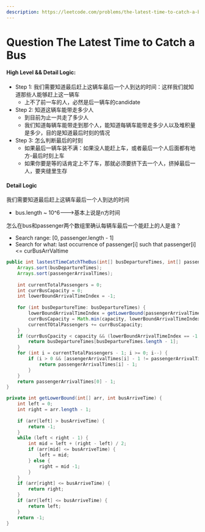 ```yaml
---
description: https://leetcode.com/problems/the-latest-time-to-catch-a-bus/description/
---
```


# Question The Latest Time to Catch a Bus

#### High Level && Detail Logic:

* Step 1: 我们需要知道最后赶上这辆车最后一个人到达的时间：这样我们就知道那些人能够赶上这一辆车
  * 上不了前一车的人，必然是后一辆车的candidate
* Step 2: 知道这辆车能带走多少人
  * 到目前为止一共走了多少人
  * 我们知道每辆车能带走到那个人，能知道每辆车能带走多少人以及堆积量是多少，目的是知道最后时刻的情况
* Step 3: 怎么判断最后的时刻
  * 如果最后一辆车装不满：如果没人能赶上车，或者最后一个人后面都有地方-最后时刻上车
  * 如果你要是等的话肯定上不了车，那就必须要挤下去一个人，挤掉最后一人，要夹缝里生存

#### Detail Logic

我们需要知道最后赶上这辆车最后一个人到达的时间

* bus.length \~ 10^6--->基本上说是n方时间

怎么在bus和passenger两个数组里确认每辆车最后一个能赶上的人是谁？

* Search range: \[0, passenger.length - 1]
* Search for what: last occurrence of passenger\[i] such that passenger\[i] <= curBusArrValtime



```java
public int lastestTimeCatchTheBus(int[] busDepartureTimes, int[] passengerArrivalTimes, int capacity) {
    Arrays.sort(busDepartureTimes);
    Arrays.sort(passengerArrivalTimes);
    
    int currentTotalPassengers = 0;
    int currBusCapacity = 0;
    int lowerBoundArrivalTimeIndex = -1;
    
    for (int busDepartureTime: busDepartureTimes) {
        lowerBoundArrivalTimeIndex = getLowerBound(passengerArrivalTimes, busDepartureTime);
        currBusCapacity = Math.min(capacity, lowerBoundArrivalTimeIndex - (currentTotalPassengers - 1));
        currentTOtalPassengers += currBusCapacity;
    }
    if (currBusCpacity < capacity && (lowerBoundArrivalTimeIndex == -1 || passengerArrivalTimes[lowerBoundArrivalTimeIndex] + 1 <= busDepartureTimes[busDepartureTimes.length - 1])) {
        return busDepartureTimes[busDepartureTimes.length - 1];
    }
    for (int i = currentTotalPassengers - 1; i >= 0; i--) {
        if (i > 0 && [assengerArrivalTimes[i] - 1 != passengerArrivalTimes[i -1]) {
            return passengerArrivalTimes[i] - 1;
        }
    }
    return passengerArrivalTimes[0] - 1;
}

private int getLowerBound(int[] arr, int busArriveTime) {
    int left = 0;
    int right = arr.length - 1;
    
    if (arr[left] > busArriveTime) {
        return -1;
    }
    while (left < right - 1) {
        int mid = left + (right - left) / 2;
        if (arr[mid] <= busArriveTime) {
            left = mid;
        } else {
            right = mid -1;
        }
    }
    if (arr[right] <= busArriveTime) {
        return right;
    }
    if (arr[left] <= busArriveTime) {
        return left;
    }
    return -1;
}
```

